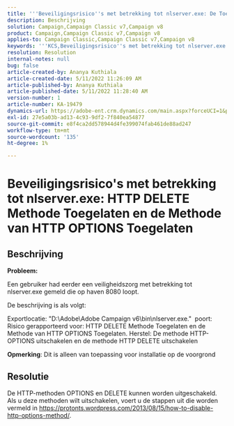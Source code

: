```yaml
---
title: '''Beveiligingsrisico''s met betrekking tot nlserver.exe: De Toegelaten Methode van HTTP DELETE en Toegelaten Methode van HTTP OPTIONS'
description: Beschrijving
solution: Campaign,Campaign Classic v7,Campaign v8
product: Campaign,Campaign Classic v7,Campaign v8
applies-to: Campaign Classic,Campaign Classic v7,Campaign v8
keywords: '''KCS,Beveiligingsrisico''s met betrekking tot nlserver.exe: De Toegelaten Methode van HTTP DELETE en Toegelaten Methode van HTTP OPTIONS'
resolution: Resolution
internal-notes: null
bug: false
article-created-by: Ananya Kuthiala
article-created-date: 5/11/2022 11:26:09 AM
article-published-by: Ananya Kuthiala
article-published-date: 5/11/2022 11:28:40 AM
version-number: 1
article-number: KA-19479
dynamics-url: https://adobe-ent.crm.dynamics.com/main.aspx?forceUCI=1&pagetype=entityrecord&etn=knowledgearticle&id=e5463922-1dd1-ec11-a7b5-0022480a8e40
exl-id: 27e5a03b-ad13-4c93-9df2-7f840ea54877
source-git-commit: e8f4ca2dd578944d4fe399074fab461de88ad247
workflow-type: tm+mt
source-wordcount: '135'
ht-degree: 1%

---
```


# Beveiligingsrisico&#39;s met betrekking tot nlserver.exe: HTTP DELETE Methode Toegelaten en de Methode van HTTP OPTIONS Toegelaten

## Beschrijving


<b>Probleem:</b>

Een gebruiker had eerder een veiligheidszorg met betrekking tot nlserver.exe gemeld die op haven 8080 loopt.

De beschrijving is als volgt:

Exportlocatie: &quot;D:\Adobe\Adobe Campaign v6\bin\nlserver.exe.&quot; 
poort: Risico gerapporteerd voor: HTTP DELETE Methode Toegelaten en de Methode van HTTP OPTIONS Toegelaten.
Herstel: De methode HTTP-OPTIONS uitschakelen en de methode HTTP DELETE uitschakelen



<b>Opmerking</b>: Dit is alleen van toepassing voor installatie op de voorgrond


## Resolutie


De HTTP-methoden OPTIONS en DELETE kunnen worden uitgeschakeld. Als u deze methoden wilt uitschakelen, voert u de stappen uit die worden vermeld in https://protonts.wordpress.com/2013/08/15/how-to-disable-http-options-method/.
